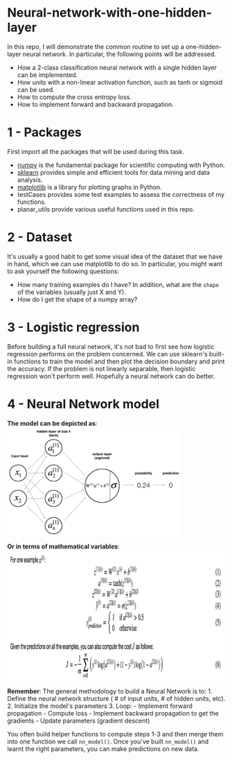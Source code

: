 # Neural-network-with-one-hidden-layer
In this repo, I will demonstrate the common routine to set up a one-hidden-layer neural network. In particular, the following points will be addressed.

+ How a 2-class classification neural network with a single hidden layer can be implemented.
+ How units with a non-linear activation function, such as tanh or sigmoid can be used.
+ How to compute the cross entropy loss.
+ How to implement forward and backward propagation.

# 1 - Packages
First import all the packages that will be used during this task.

+ [numpy](https://www.numpy.org) is the fundamental package for scientific computing with Python.
+ [sklearn](http://scikit-learn.org/stable/) provides simple and efficient tools for data mining and data analysis.
+ [matplotlib](http://matplotlib.org/) is a library for plotting graphs in Python.
+ testCases provides some test examples to assess the correctness of my functions.
+ planar_utils provide various useful functions used in this repo.

# 2 - Dataset
It's usually a good habit to get some visual idea of the dataset that we have in hand, which we can use matplotlib to do so. In particular, you might want to ask yourself the following questions:

+ How many training examples do I have? In addition, what are the `shape` of the variables (usually just X and Y).
+ How do I get the shape of a numpy array? 

# 3 - Logistic regression
Before building a full neural network, it's not bad to first see how logistic regression performs on the problem concerned. We can use sklearn's built-in functions to train the model and then plot the decision boundary and print the accuracy. If the problem is not linearly separable, then logistic regression won't perform well. Hopefully a neural network can do better.

# 4 - Neural Network model

**The model can be depicted as**:
<img src="classification_kiank.png" style="width:400px;height:250px;">

**Or in terms of mathematical variables**:
<img src="maths.png" style="width:500px;height:300px;">


**Remember**: The general methodology to build a Neural Network is to:
    1. Define the neural network structure ( # of input units,  # of hidden units, etc). 
    2. Initialize the model's parameters
    3. Loop:
        - Implement forward propagation
        - Compute loss
        - Implement backward propagation to get the gradients
        - Update parameters (gradient descent)

You often build helper functions to compute steps 1-3 and then merge them into one function we call `nn_model()`. Once you've built `nn_model()` and learnt the right parameters, you can make predictions on new data.
